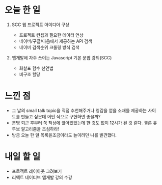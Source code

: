 # 오늘 한 일
1. SCC 웹 프로젝트 아이디어 구상
    - 프로젝트 컨셉과 필요한 데이터 연상
    - 네이버/구글/다음에서 제공하는 API 검색
    - 네이버 검색순위 크롤링 방식 검색
    
2. 앱개발에 자주 쓰이는 Javascript 기본 문법 강의(SCC)
    - 화살표 함수 선언법
    - 비구조 할당

# 느낀 점
- 그 날의 small talk topic을 직접 추천해주거나 영감을 얻을 소재를 제공하는 사이트를 만들고 싶은데 어떤 식으로 구현하면 좋을까?
- 분명 퇴근 후부터 쭉 책상에 앉아있었는데 한 것도 없이 12시가 된 것 같다. 결론 유투브 알고리즘을 조심하라!
- 방금 오늘 한 일 목록을조금이라도 늘이려던  나를 발견했다.

# 내일 할 일
- 프로젝트 레이아웃 그려보기
- 리액트 네이티브 앱개발 강의 수강
